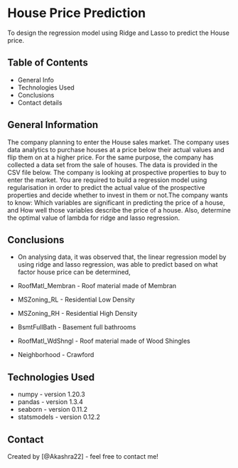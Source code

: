 # House Price Prediction

To design the regression model using Ridge and Lasso to predict the House price.


## Table of Contents
* General Info
* Technologies Used
* Conclusions
* Contact details

## General Information
The company planning to enter the House sales market. The company uses data analytics to purchase houses at a price below their actual values and flip them on at a higher price. For the same purpose, the company has collected a data set from the sale of houses. The data is provided in the CSV file below.
The company is looking at prospective properties to buy to enter the market. You are required to build a regression model using regularisation in order to predict the actual value of the prospective properties and decide whether to invest in them or not.The company wants to know:
Which variables are significant in predicting the price of a house, and
How well those variables describe the price of a house.
Also, determine the optimal value of lambda for ridge and lasso regression.


## Conclusions
- On analysing data, it was observed that, the linear regression model by using ridge and lasso regression, was able to predict based on what factor house price can be determined,

 - RoofMatl_Membran - Roof material made of Membran
 - MSZoning_RL - Residential Low Density
 - MSZoning_RH - Residential High Density
 - BsmtFullBath - Basement full bathrooms
 - RoofMatl_WdShngl - Roof material made of Wood Shingles
 - Neighborhood - Crawford


## Technologies Used
- numpy - version 1.20.3
- pandas - version 1.3.4
- seaborn - version 0.11.2
- statsmodels - version 0.12.2

## Contact
Created by [@Akashra22] - feel free to contact me!